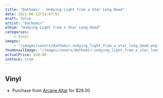 ```yaml
---
title: "Dathomir - Undying Light from a Star Long Dead"
date: 2021-06-12T14:07:51
draft: false
artist: "Dathomir"
album: "Undying Light from a Star Long Dead"
categories:
    - Vinyl
images:
    - "/images/covers/dathomir-undying_light_from_a_star_long_dead.png"
thumbnailImage: "/images/covers/dathomir-undying_light_from_a_star_long_dead-thumb.png"
actualPrice: $28.00
inStock: true
---
```


## Vinyl
* Purchase from [Arcane Altar](https://arcanealtar.bigcartel.com/product/dathomir-undying-light-from-a-star-long-dead-12-lp) for $28.00
